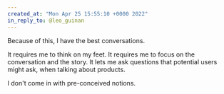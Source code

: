 ```yaml
---
created_at: "Mon Apr 25 15:55:10 +0000 2022"
in_reply_to: @leo_guinan
---
```


Because of this, I have the best conversations. 

It requires me to think on my feet. It requires me to focus on the conversation and the story. It lets me ask questions that potential users might ask, when talking about products.

I don't come in with pre-conceived notions.